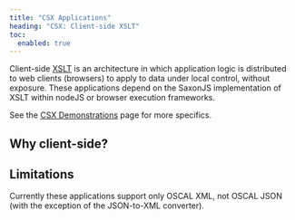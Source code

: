```yaml
---
title: "CSX Applications"
heading: "CSX: Client-side XSLT"
toc:
  enabled: true
---
```


Client-side [XSLT](https://www.w3.org/TR/xslt-30/) is an architecture in which application logic is distributed to web clients (browsers) to apply to data under local control, without exposure. These applications depend on the SaxonJS implementation of XSLT within nodeJS or browser execution frameworks.

See the [CSX Demonstrations](/demos/csx) page for more specifics.

## Why client-side?

## Limitations

Currently these applications support only OSCAL XML, not OSCAL JSON (with the exception of the JSON-to-XML converter).




